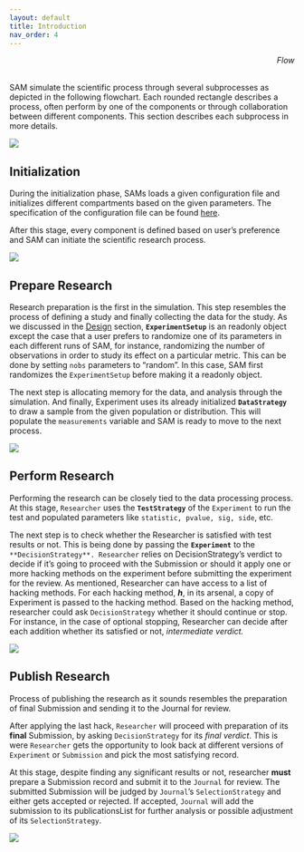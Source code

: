 ```yaml
---
layout: default
title: Introduction
nav_order: 4
---
```


<div style="text-align: right"><i>Flow</i></div><br>

SAM simulate the scientific process through several subprocesses as depicted in the following flowchart. Each rounded rectangle describes a process, often perform by one of the components or through collaboration between different components. This section describes each subprocess in more details. 

![](/figures/main-routine.svg)

## Initialization

During the initialization phase, SAMs loads a given configuration file and initializes different compartments based on the given parameters. The specification of the configuration file can be found [here](ConfigurationFileSpecifications.md). 

After this stage, every component is defined based on user’s preference and SAM can initiate the scientific research process. 

![](/figures/initialization.svg)

## Prepare Research

Research preparation is the first in the simulation. This step resembles the process of defining a study and finally collecting the data for the study. As we discussed in the [Design](#Components.md) section, **`ExperimentSetup`** is an readonly object except the case that a user prefers to randomize one of its parameters in each different runs of SAM, for instance, randomizing the number of observations in order to study its effect on a particular metric. This can be done by setting `nobs` parameters to “random”. In this case, SAM first randomizes the `ExperimentSetup` before making it a readonly object. 

The next step is allocating memory for the data, and analysis through the simulation. And finally, Experiment uses its already initialized **`DataStrategy`** to draw a sample from the given population or distribution. This will populate the `measurements` variable and SAM is ready to move to the next process. 

![](/figures/prepare-research.svg)

## Perform Research

Performing the research can be closely tied to the data processing process. At this stage, `Researcher` uses the **`TestStrategy`** of the `Experiment` to run the test and populated parameters like `statistic, pvalue, sig, side`, etc.  

The next step is to check whether the Researcher is satisfied with test results or not. This is being done by passing the **`Experiment`** to the `**DecisionStrategy**. Researcher` relies on DecisionStrategy’s verdict to decide if it’s going to proceed with the Submission or should it apply one or more hacking methods on the experiment before submitting the experiment for the review. As mentioned, Researcher can have access to a list of hacking methods. For each hacking method, ***h***, in its arsenal, a copy of Experiment is passed to the hacking method. Based on the hacking method, researcher could ask `DecisionStrategy` whether it should continue or stop. For instance, in the case of optional stopping, Researcher can decide after each addition whether its satisfied or not, *intermediate verdict.*

![](/figures/perform-research.svg)

## Publish Research

Process of publishing the research as it sounds resembles the preparation of final Submission and sending it to the Journal for review. 

After applying the last hack, `Researcher` will proceed with preparation of its **final** Submission, by asking `DecisionStrategy` for its *final verdict*. This is were `Researcher` gets the opportunity to look back at different versions of `Experiment` or `Submission` and pick the most satisfying record.  

At this stage, despite finding any significant results or not, researcher **must** prepare a Submission record and submit it to the `Journal` for review. The submitted Submission will be judged by `Journal`’s `SelectionStrategy` and either gets accepted or rejected. If accepted, `Journal` will add the submission to its publicationsList for further analysis or possible adjustment of its `SelectionStrategy`. 

![](/figures/publish-research.svg)
